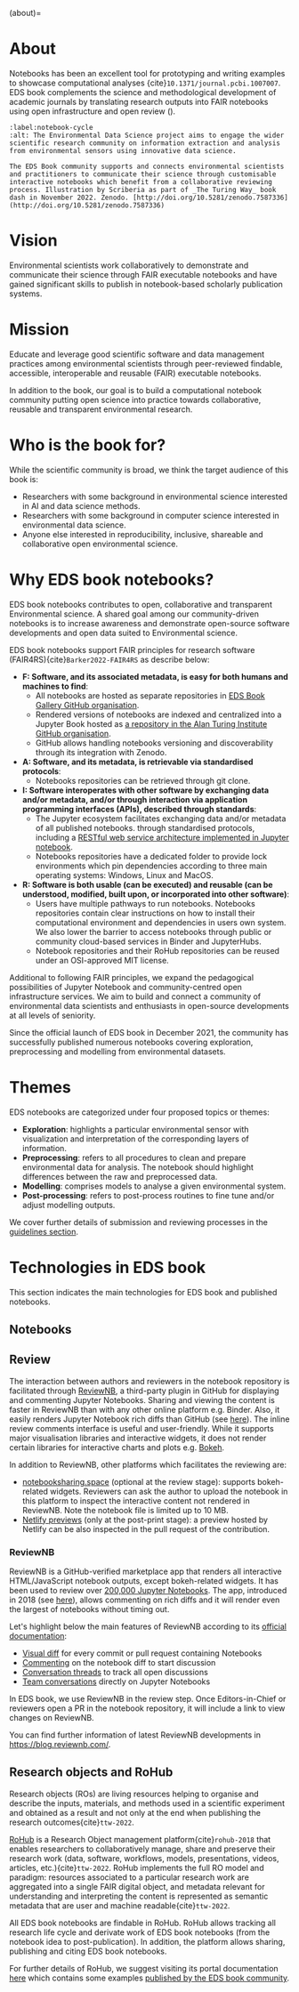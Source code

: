 (about)=

# About

Notebooks has been an excellent tool for prototyping and writing examples to showcase computational analyses {cite}`10.1371/journal.pcbi.1007007`.
EDS book complements the science and methodological development of academic journals by translating research outputs into FAIR notebooks using open infrastructure and open review ([](#notebook-cycle)).

```{figure} images/notebook-cycle.jpg
:label:notebook-cycle
:alt: The Environmental Data Science project aims to engage the wider scientific research community on information extraction and analysis from environmental sensors using innovative data science.

The EDS Book community supports and connects environmental scientists and practitioners to communicate their science through customisable interactive notebooks which benefit from a collaborative reviewing process. Illustration by Scriberia as part of _The Turing Way_ book dash in November 2022. Zenodo. [http://doi.org/10.5281/zenodo.7587336](http://doi.org/10.5281/zenodo.7587336)
```

# Vision

Environmental scientists work collaboratively to demonstrate and communicate their science through FAIR executable notebooks and have gained significant skills to publish in notebook-based scholarly publication systems.

# Mission

Educate and leverage good scientific software and data management practices among environmental scientists through peer-reviewed findable, accessible, interoperable and reusable (FAIR) executable notebooks.

In addition to the book, our goal is to build a computational notebook community putting open science into practice towards collaborative, reusable and transparent environmental research.

# Who is the book for?

While the scientific community is broad, we think the target audience of this book is:

* Researchers with some background in environmental science interested in AI and data science methods.
* Researchers with some background in computer science interested in environmental data science.  
* Anyone else interested in reproducibility, inclusive, shareable and collaborative open environmental science.

# Why EDS book notebooks?

EDS book notebooks contributes to open, collaborative and transparent Environmental science. 
A shared goal among our community-driven notebooks is to increase awareness and demonstrate open-source software developments and open data suited to Environmental science. 

EDS book notebooks support FAIR principles for research software (FAIR4RS){cite}`Barker2022-FAIR4RS` as describe below:

- **F: Software, and its associated metadata, is easy for both humans and machines to find**: 
   - All notebooks are hosted as separate repositories in [EDS Book Gallery GitHub organisation](https://github.com/eds-book-gallery). 
   - Rendered versions of notebooks are indexed and centralized into a Jupyter Book hosted as [a repository in the Alan Turing Institute GitHub organisation](https://github.com/alan-turing-institute/environmental-ds-book/). 
   - GitHub allows handling notebooks versioning and discoverability through its integration with Zenodo.
- **A: Software, and its metadata, is retrievable via standardised protocols**: 
  - Notebooks repositories can be retrieved through git clone.
- **I: Software interoperates with other software by exchanging data and/or metadata, and/or through interaction via application programming interfaces (APIs), described through standards**: 
  - The Jupyter ecosystem facilitates exchanging data and/or metadata of all published notebooks.  through standardised protocols, including a [RESTful web service  architecture implemented in Jupyter notebook](https://github.com/jupyter/jupyter/wiki/Jupyter-Notebook-Server-API).
  - Notebooks repositories have a dedicated folder to provide lock environments which pin dependencies according to three main operating systems: Windows, Linux and MacOS. 
- **R: Software is both usable (can be executed) and reusable (can be understood, modified, built upon, or incorporated into other software)**: 
  - Users have multiple pathways to run notebooks. Notebooks repositories contain clear instructions on how to install their computational environment and dependencies in users own system. We also lower the barrier to access notebooks through public or community cloud-based services in Binder and JupyterHubs.
  - Notebook repositories and their RoHub repositories can be reused under an OSI-approved MIT license.

Additional to following FAIR principles, we expand the pedagogical possibilities of Jupyter Notebook and community-centred open infrastructure services.
We aim to build and connect a community of environmental data scientists and enthusiasts in open-source developments at all levels of seniority.

Since the official launch of EDS book in December 2021, the community has successfully published numerous notebooks covering exploration, preprocessing and modelling from environmental datasets.

# Themes
EDS notebooks are categorized under four proposed topics or themes:

* **Exploration**: highlights a particular environmental sensor with visualization and interpretation of the corresponding layers of information.
* **Preprocessing**: refers to all procedures to clean and prepare environmental data for analysis. The notebook should highlight differences between the raw and preprocessed data.
* **Modelling**: comprises models to analyse a given environmental system. 
* **Post-processing**: refers to post-process routines to fine tune and/or adjust modelling outputs.

We cover further details of submission and reviewing processes in the [guidelines section](pb-guidelines).

# Technologies in EDS book
This section indicates the main technologies for EDS book and published notebooks.

## Notebooks
## Review
The interaction between authors and reviewers in the notebook repository is facilitated through [ReviewNB](https://www.reviewnb.com/), a third-party plugin in GitHub for displaying and commenting Jupyter Notebooks. 
Sharing and viewing the content is faster in ReviewNB than with any other online platform e.g. Binder. 
Also, it easily renders Jupyter Notebook rich diffs than GitHub (see [here](https://blog.reviewnb.com/github-not-rendering-interactive-notebook-widgets/)). 
The inline review comments interface is useful and user-friendly. 
While it supports major visualisation libraries and interactive widgets, it does not render certain libraries for interactive charts and plots e.g. [Bokeh](https://github.com/bokeh/bokeh).

In addition to ReviewNB, other platforms which facilitates the reviewing are:
* [notebooksharing.space](https://notebooksharing.space/) (optional at the review stage): supports bokeh-related widgets. Reviewers can ask the author to upload the notebook in this platform to inspect the interactive content not rendered in ReviewNB. 
Note the notebook file is limited up to 10 MB.
* [Netlify previews](https://docs.netlify.com/site-deploys/deploy-previews/) (only at the post-print stage): a preview hosted by Netlify can be also inspected in the pull request of the contribution. 

### ReviewNB
ReviewNB is a GitHub-verified marketplace app that renders all interactive HTML/JavaScript notebook outputs, except bokeh-related widgets. 
It has been used to review over [200,000 Jupyter Notebooks](https://www.reviewnb.com/#repos).
The app, introduced in 2018 (see [here](https://blog.amirathi.com/2018/10/24/introducing-reviewnb-jupyter-notebook-visual-diff/#more-290)), allows commenting on rich diffs and it will render even the largest of notebooks without timing out.

Let's highlight below the main features of ReviewNB according to its [official documentation](https://docs.reviewnb.com/index.html):

- [Visual diff](https://uploads-ssl.webflow.com/5ba4ebe021cb91ae35dbf88c/5ba93ded243329a486dab26e_sl-code%2Bimage.png) for every commit or pull request containing Notebooks
- [Commenting](https://uploads-ssl.webflow.com/5ba4ebe021cb91ae35dbf88c/5c7d0095d99ee508018a9878_Screenshot%202019-03-04%20at%204.08.48%20PM.png) on the notebook diff to start discussion
- [Conversation threads](https://uploads-ssl.webflow.com/5ba4ebe021cb91ae35dbf88c/5c7eb42d7cef320c0133d1c6_threads-v2.png) to track all open discussions
- [Team conversations](https://blog.reviewnb.com/commenting-for-jupyter/) directly on Jupyter Notebooks

In EDS book, we use ReviewNB in the review step. 
Once Editors-in-Chief or reviewers open a PR in the notebook repository, it will include a link to view changes on ReviewNB.

You can find further information of latest ReviewNB developments in https://blog.reviewnb.com/.

## Research objects and RoHub
Research objects (ROs) are living resources helping to organise and describe the inputs, materials, and methods used in a scientific experiment and obtained as a result and not only at the end when publishing the research outcomes{cite}`ttw-2022`.

[RoHub](https://reliance.rohub.org/) is a Research Object management platform{cite}`rohub-2018` that enables researchers to collaboratively manage, share and preserve their research work (data, software, workflows, models, presentations, videos, articles, etc.){cite}`ttw-2022`. 
RoHub implements the full RO model and paradigm: resources associated to a particular research work are aggregated into a single FAIR digital object, and metadata relevant for understanding and interpreting the content is represented as semantic metadata that are user and machine readable{cite}`ttw-2022`.

All EDS book notebooks are findable in RoHub.
RoHub allows tracking all research life cycle and derivate work of EDS book notebooks (from the notebook idea to post-publication).
In addition, the platform allows sharing, publishing and citing EDS book notebooks.

For further details of RoHub, we suggest visiting its portal documentation [here](https://reliance-eosc.github.io/rohub-portal-documentation/docs/ROHub-navigation) which contains some examples [published by the EDS book community](https://reliance-eosc.github.io/rohub-portal-documentation/docs/ROHub-navigation/research_objects.html).